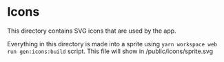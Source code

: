 # Icons

This directory contains SVG icons that are used by the app.

Everything in this directory is made into a sprite using `yarn workspace web run gen:icons:build` script. This file will show in /public/icons/sprite.svg
